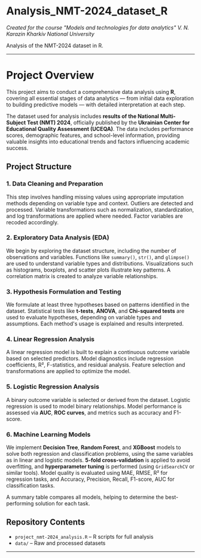 # Analysis_NMT-2024_dataset_R

_Created for the course "Models and technologies for data analytics" V. N. Karazin Kharkiv National University_

Analysis of the NMT-2024 dataset in R.

---

# Project Overview

This project aims to conduct a comprehensive data analysis using **R**, covering all essential stages of data analytics — from initial data exploration to building predictive models — with detailed interpretation at each step.

The dataset used for analysis includes **results of the National Multi-Subject Test (NMT) 2024**, officially published by the **Ukrainian Center for Educational Quality Assessment (UCEQA)**. The data includes performance scores, demographic features, and school-level information, providing valuable insights into educational trends and factors influencing academic success.

## Project Structure

### 1. Data Cleaning and Preparation
This step involves handling missing values using appropriate imputation methods depending on variable type and context. Outliers are detected and processed. Variable transformations such as normalization, standardization, and log transformations are applied where needed. Factor variables are recoded accordingly.

### 2. Exploratory Data Analysis (EDA)
We begin by exploring the dataset structure, including the number of observations and variables. Functions like `summary()`, `str()`, and `glimpse()` are used to understand variable types and distributions. Visualizations such as histograms, boxplots, and scatter plots illustrate key patterns. A correlation matrix is created to analyze variable relationships.

### 3. Hypothesis Formulation and Testing
We formulate at least three hypotheses based on patterns identified in the dataset. Statistical tests like **t-tests**, **ANOVA**, and **Chi-squared tests** are used to evaluate hypotheses, depending on variable types and assumptions. Each method's usage is explained and results interpreted.

### 4. Linear Regression Analysis
A linear regression model is built to explain a continuous outcome variable based on selected predictors. Model diagnostics include regression coefficients, R², F-statistics, and residual analysis. Feature selection and transformations are applied to optimize the model.

### 5. Logistic Regression Analysis
A binary outcome variable is selected or derived from the dataset. Logistic regression is used to model binary relationships. Model performance is assessed via **AUC**, **ROC curves**, and metrics such as accuracy and F1-score.

### 6. Machine Learning Models
We implement **Decision Tree**, **Random Forest**, and **XGBoost** models to solve both regression and classification problems, using the same variables as in linear and logistic models. **5-fold cross-validation** is applied to avoid overfitting, and **hyperparameter tuning** is performed (using `GridSearchCV` or similar tools). Model quality is evaluated using MAE, RMSE, R² for regression tasks, and Accuracy, Precision, Recall, F1-score, AUC for classification tasks.

A summary table compares all models, helping to determine the best-performing solution for each task.

## Repository Contents

- `project_nmt-2024_analysis.R` – R scripts for full analysis
- `data/` – Raw and processed datasets

---
